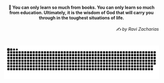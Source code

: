<h4 align="center">
  💭 You can only learn so much from books. You can only learn so much from education. Ultimately, it is the wisdom of God that will carry you through in the toughest situations of life.
  <h6 align="right">
    <i>
      ✍️ by Ravi Zacharias
    </i>
  </h6>
</h4>

#

<picture>
  <source media="(prefers-color-scheme: dark)" srcset="https://raw.githubusercontent.com/sakshiagrwal/sakshiagrwal/output/github-snake-dark.svg">
  <source media="(prefers-color-scheme: light)" srcset="https://raw.githubusercontent.com/sakshiagrwal/sakshiagrwal/output/github-snake.svg">
  <img alt="snk" src="https://raw.githubusercontent.com/sakshiagrwal/sakshiagrwal/output/github-snake.svg">
</picture>
